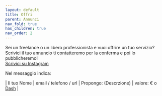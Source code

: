 ```yaml
---
layout: default
title: Offri
parent: Annunci
nav_fold: true
has_children: true
nav_order: 2
---
```


Sei un freelance o un libero professionista e vuoi offrire un tuo servizio?
Scrivici il tuo annuncio ti contatteremo per la conferma e poi lo pubblicheremo!
<br>
[Scrivici su Instagram](https://www.instagram.com/rails4business/) 

Nel messaggio indica:

| Il tuo Nome | email / telefono / url  | Propongo: (Descrzione) | valore: € o [Dash](https://www.dash.org/it/) |